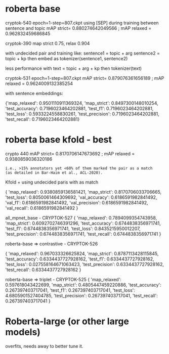 

# roberta base 

cryptok-540
epoch=1-step=807.ckpt
using [SEP] during training between sentence and topic
mAP strict= 0.880274642049566 ; mAP relaxed = 0.962832459686845


cryptok-390
map strict 0.75, relax 0.904



with undecided pair and training like:
sentence1 = topic + arg
sentence2 = topic + kp
then embed as tokenizer(sentence1, sentence2)

less performance with text = topic + arg + kp then tokenizer(text)

cryptok-531
epoch=1-step=807.ckpt
mAP strict= 0.879076361656189 ; mAP relaxed = 0.9624009132385254




with sentence embeddings:

{'map_relaxed': 0.9501110911369324,
 'map_strict': 0.8497300148010254,
 'test_accuracy': 0.7196023464202881,
 'test_f1': 0.7196023464202881,
 'test_loss': 0.5933224558830261,
 'test_precision': 0.7196023464202881,
 'test_recall': 0.7196023464202881}



# roberta base kfold  - best
crypto 440
mAP strict= 0.8170706147673692 ; mAP relaxed = 0.9380859036320186

```
i.e., >15% annotators yet <60% of them marked the pair as a match
(as detailed in Bar-Haim et al., ACL-2020).
```

Kfold + using undecided paris with as match

{
 'map_relaxed': 0.9380859136581421,
 'map_strict': 0.8170706033706665,
 'test_loss': 0.8050061464309692,
 'val_accuracy': 0.6186591982841492,
 'val_f1': 0.6186591982841492,
 'val_precision': 0.6186591982841492,
 'val_recall': 0.6186591982841492
}

all_mpnet_base - CRYPTOK-527
{
 'map_relaxed': 0.7894099354743958,
 'map_strict': 0.6092702746391296,
 'test_accuracy': 0.6744838356971741,
 'test_f1': 0.6744838356971741,
 'test_loss': 0.8435215950012207,
 'test_precision': 0.6744838356971741,
 'test_recall': 0.6744838356971741
}


roberta-base => contrastive  - CRYPTOK-526

{
 'map_relaxed': 0.967033326625824,
 'map_strict': 0.8787113428115845,
 'test_accuracy': 0.6334437727928162,
 'test_f1': 0.6334437727928162,
 'test_loss': 0.027558164671063423,
 'test_precision': 0.6334437727928162,
 'test_recall': 0.6334437727928162
}


roberta-base => triplet - CRYPTOK-525
{
 'map_relaxed': 0.597618043422699,
 'map_strict': 0.4805447459220886,
 'test_accuracy': 0.267397403717041,
 'test_f1': 0.267397403717041,
 'test_loss': 4.6805901527404785,
 'test_precision': 0.267397403717041,
 'test_recall': 0.267397403717041
}

# Roberta-large (or other large models)
overfits, needs away to better tune it. 


